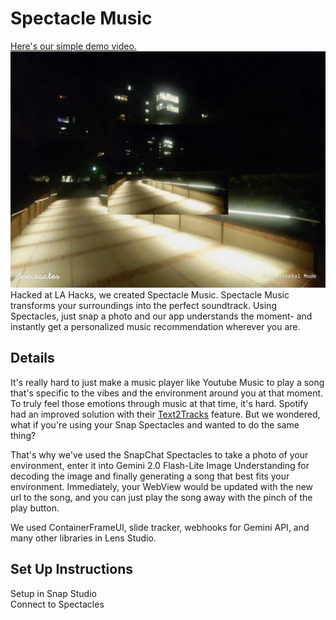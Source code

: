 # Spectacle Music
[Here's our simple demo video.](https://www.youtube.com/watch?v=sDJ26lrEffc)
![spectacles](scrnsht.png)
Hacked at LA Hacks, we created Spectacle Music. Spectacle Music transforms your surroundings into the perfect soundtrack. Using Spectacles, just snap a photo and our app understands the moment- and instantly get a personalized music recommendation wherever you are.

## Details
It's really hard to just make a music player like Youtube Music to play a song that's specific to the vibes and the environment around you at that moment. To truly feel those emotions through music at that time, it's hard. Spotify had an improved solution with their [Text2Tracks](https://research.atspotify.com/2025/04/text2tracks-improving-prompt-based-music-recommendations-with-generative-retrieval/) feature. But we wondered, what if you're using your Snap Spectacles and wanted to do the same thing? <br>

That's why we've used the SnapChat Spectacles to take a photo of your environment, enter it into Gemini 2.0 Flash-Lite Image Understanding for decoding the image and finally generating a song that best fits your environment. Immediately, your WebView would be updated with the new url to the song, and you can just play the song away with the pinch of the play button.

We used ContainerFrameUI, slide tracker, webhooks for Gemini API, and many other libraries in Lens Studio.

## Set Up Instructions
Setup in Snap Studio <br>
Connect to Spectacles
